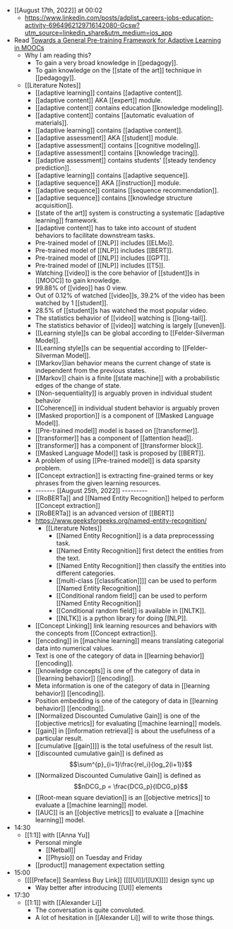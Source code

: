 - [[August 17th, 2022]] at 00:02
    - https://www.linkedin.com/posts/adplist_careers-jobs-education-activity-6964962129716142080-Gcsw?utm_source=linkedin_share&utm_medium=ios_app
- Read [Towards a General Pre-training Framework for
Adaptive Learning in MOOCs](https://arxiv.org/pdf/2208.04708.pdf)
    - Why I am reading this?
        - To gain a very broad knowledge in [[pedagogy]].
        - To gain knowledge on the [[state of the art]] technique in [[pedagogy]].
    - [[Literature Notes]]
        - [[adaptive learning]] contains [[adaptive content]].
        - [[adaptive content]] AKA [[expert]] module.
        - [[adaptive content]] contains education [[knowledge modeling]].
        - [[adaptive content]] contains [[automatic evaluation of materials]].
        - [[adaptive learning]] contains [[adaptive content]].
        - [[adaptive assessment]] AKA [[student]] module.
        - [[adaptive assessment]] contains [[cognitive modeling]].
        - [[adaptive assessment]] contains [[knowledge tracing]].
        - [[adaptive assessment]] contains students' [[steady tendency prediction]].
        - [[adaptive learning]] contains [[adaptive sequence]].
        - [[adaptive sequence]] AKA [[instruction]] module.
        - [[adaptive sequence]] contains [[sequence recommendation]].
        - [[adaptive sequence]] contains [[knowledge structure acquisition]].
        - [[state of the art]] system is constructing a systematic [[adaptive learning]] framework.
        - [[adaptive content]] has to take into account of student behaviors to facilitate downstream tasks.
        - Pre-trained model of [[NLP]] includes [[ELMo]].
        - Pre-trained model of [[NLP]] includes [[BERT]].
        - Pre-trained model of [[NLP]] includes [[GPT]].
        - Pre-trained model of [[NLP]] includes [[T5]].
        - Watching [[video]] is the core behavior of [[student]]s in [[MOOC]] to gain knowledge.
        - 99.88% of [[video]] has 0 view.
        - Out of 0.12% of watched [[video]]s, 39.2% of the video has been watched by 1 [[student]].
        - 28.5% of [[student]]s has watched the most popular video.
        - The statistics behavior of [[video]] watching is [[long-tail]].
        - The statistics behavior of [[video]] watching is largely [[uneven]].
        - [[Learning style]]s can be global according to [[Felder-Silverman Model]].
        - [[Learning style]]s can be sequential according to [[Felder-Silverman Model]].
        - [[Markov]]ian behavior means the current change of state is independent from the previous states.
        - [[Markov]] chain is a finite [[state machine]] with a probabilistic edges of the change of state.
        - [[Non-sequentiality]] is arguably proven in individual student behavior
        - [[Coherence]] in individual student behavior is arguably proven
        - [[Masked proportion]] is a component of [[Masked Language Model]].
        - [[Pre-trained model]] model is based on [[transformer]].
        - [[transformer]] has a component of [[attention head]].
        - [[transformer]] has a component of [[transformer block]].
        - [[Masked Language Model]] task is proposed by [[BERT]].
        - A problem of using [[Pre-trained model]] is data sparsity problem.
        - [[Concept extraction]] is extracting fine-grained terms or key phrases from the given learning resources.
        - ------- [[August 25th, 2022]] ---------
        - [[RoBERTa]] and [[Named Entity Recognition]] helped to perform [[Concept extraction]]
        - [[RoBERTa]] is an advanced version of [[BERT]]
        - https://www.geeksforgeeks.org/named-entity-recognition/
            - [[Literature Notes]]
                - [[Named Entity Recognition]] is a data preprocesssing task.
                - [[Named Entity Recognition]] first detect the entities from the text.
                - [[Named Entity Recognition]] then classify the entities into different categories.
                - [[multi-class [[classification]]]] can be used to perform [[Named Entity Recognition]] 
                - [[Conditional random field]] can be used to perform [[Named Entity Recognition]]
                - [[Conditional random field]] is available in [[NLTK]].
                - [[NLTK]] is a python library for doing [[NLP]].
        - [[Concept Linking]] link learning resources and behaviors with the concepts from [[Concept extraction]].
        - [[encoding]] in [[machine learning]] means translating categorial data into numerical values.
        - Text is one of the category of data in [[learning behavior]] [[encoding]].
        - [[knowledge concepts]] is one of the category of data in [[learning behavior]] [[encoding]].
        - Meta information is one of the category of data in [[learning behavior]] [[encoding]].
        - Position embedding is one of the category of data in [[learning behavior]] [[encoding]].
        - [[Normalized Discounted Cumulative Gain]] is one of the [[objective metrics]] for evaluating [[machine learning]] models.
        - [[gain]] in [[information retrieval]] is about the usefulness of a particular result.
        - [[cumulative [[gain]]]] is the total usefulness of the result list.
        - [[discounted cumulative gain]] is defined as $$\sum^{p}_{i=1}\frac{rel_i}{log_2(i+1)}$$
        - [[Normalized Discounted Cumulative Gain]] is defined as $$nDCG_p = \frac{DCG_p}{IDCG_p}$$
        - [[Root-mean square deviation]] is an [[objective metrics]] to evaluate a [[machine learning]] model.
        - [[AUC]] is an [[objective metrics]] to evaluate a [[machine learning]] model.
- 14:30
    - [[1:1]] with [[Anna Yu]]
        - Personal mingle
            - [[Netball]]
            - [[Physio]] on Tuesday and Friday
        - [[product]] management expectation setting
- 15:00
    - [[[[Preface]] Seamless Buy Link]] [[[[UI]]/[[UX]]]] design sync up
        - Way better after introducing [[UI]] elements
- 17:30
    - [[1:1]] with [[Alexander Li]]
        - The conversation is quite convoluted.
        - A lot of hesitation in [[Alexander Li]] will to write those things.
